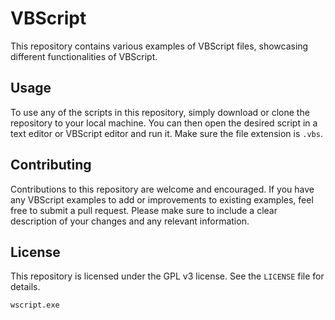 # VBScript

This repository contains various examples of VBScript files, showcasing different functionalities of VBScript.

## Usage

To use any of the scripts in this repository, simply download or clone the repository to your local machine. You can then open the desired script in a text editor or VBScript editor and run it. Make sure the file extension is `.vbs`.

## Contributing

Contributions to this repository are welcome and encouraged. If you have any VBScript examples to add or improvements to existing examples, feel free to submit a pull request. Please make sure to include a clear description of your changes and any relevant information.

## License

This repository is licensed under the GPL v3 license. See the `LICENSE` file for details.

`wscript.exe`
